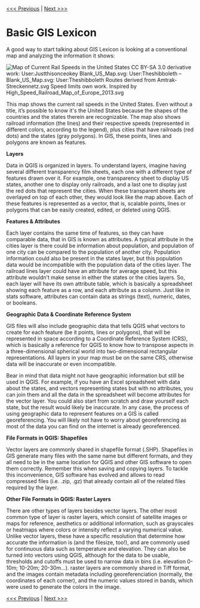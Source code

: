 [<<< Previous](../README.md)  | [Next >>>](setup.md)  

# Basic GIS Lexicon

A good way to start talking about GIS Lexicon is looking at a conventional map and analyzing the information it shows:

![Map of Current Rail Speeds in the United States](images/usamap.png)
CC BY-SA 3.0 derivative work: User:Justthisonceokey Blank_US_Map.svg: User:Theshibboleth – Blank_US_Map.svg: User:Theshibboleth Routes derived from Amtrak-Streckennetz.svg Speed limits own work. Inspired by High_Speed_Railroad_Map_of_Europe_2013.svg

This map shows the current rail speeds in the United States. Even without a title, it’s possible to know it's the United States because the shapes of the countries and the states therein are recognizable. The map also shows railroad information (the lines) and their respective speeds (represented in different colors, according to the legend), plus cities that have railroads (red dots) and the states (gray polygons). In GIS, these points, lines and polygons are known as features.

**Layers**

Data in QGIS is organized in layers. To understand layers, imagine having several different transparency film sheets, each one with a different type of features drawn over it. For example, one transparency sheet to display US states, another one to display only railroads, and a last one to display just the red dots that represent the cities. When these transparent sheets are overlayed on top of each other, they would look like the map above. Each of these features is represented as a vector, that is, scalable points, lines or polygons that can be easily created, edited, or deleted using QGIS.

**Features & Attributes**

Each layer contains the same time of features, so they can have comparable data, that in GIS is known as attributes. A typical attribute in the cities layer is there could be information about population, and population of one city can be compared to the population of another city. Population information could also be present in the states layer, but this population data would be incompatible with the population data of the cities layer. The railroad lines layer could have an attribute for average speed, but this attribute wouldn’t make sense in either the states or the cities layers. So, each layer will have its own attribute table, which is basically a spreadsheet showing each feature as a row, and each attribute as a column. Just like in stats software, attributes can contain data as strings (text), numeric, dates, or booleans.  

**Geographic Data & Coordinate Reference System**

GIS files will also include geographic data that tells QGIS what vectors to create for each feature (be it points, lines or polygons), that will be represented in space according to a Coordinate Reference System (CRS), which is basically a reference for QGIS to know how to transpose aspects in a three-dimensional spherical world into two-dimensional rectangular representations. All layers in your map must be on the same CRS, otherwise data will be inaccurate or even incompatible.

Bear in mind that data might not have geographic information but still be used in QGIS. For example, if you have an Excel spreadsheet with data about the states, and vectors representing states but with no attributes, you can join them and all the data in the spreadsheet will become attributes for the vector layer. You could also start from scratch and draw yourself each state, but the result would likely be inaccurate. In any case, the process of using geographic data to represent features on a GIS is called georeferencing. You will likely not have to worry about georeferencing as most of the data you can find on the internet is already georeferenced. 

**File Formats in QGIS: Shapefiles**

Vector layers are commonly shared in shapefile format (.SHP). Shapefiles in GIS generate many files with the same name but different formats, and they all need to be in the same location for QGIS and other GIS software to open them correctly. Remember this when saving and copying layers. To tackle this inconvenience, GIS software has evolved and allows to read compressed files (i.e. .zip, .gz) that already contain all of the related files required by the layer.

**Other File Formats in QGIS: Raster Layers**

There are other types of layers besides vector layers. The other most common type of layer is raster layers, which consist of satellite images or maps for reference, aesthetics or additional information, such as grayscales or heatmaps where colors or intensity reflect a varying numerical value. Unlike vector layers, these have a specific resolution that determine how accurate the information is (and the filesize, too!), and are commonly used for continuous data such as temperature and elevation. They can also be turned into vectors using QGIS, although for the data to be usable, thresholds and cutoffs must be used to narrow data in bins (i.e. elevation 0-10m; 10-20m; 20-30m…). raster layers are commonly shared in Tiff format, and the images contain metadata including georeferenciation (normally, the coordinates of each corner), and the numeric values stored in bands, which were used to generate the colors in the image.

[<<< Previous](../README.md)  | [Next >>>](setup.md)  